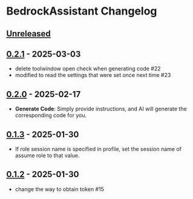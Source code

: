 <!-- Keep a Changelog guide -> https://keepachangelog.com -->

# BedrockAssistant Changelog

## [Unreleased]

## [0.2.1] - 2025-03-03

- delete toolwindow open check when generating code #22
- modified to read the settings that were set once next time #23

## [0.2.0] - 2025-02-17

- **Generate Code**: Simply provide instructions, and AI will generate the corresponding code for you.

## [0.1.3] - 2025-01-30

- If role session name is specified in profile, set the session name of assume role to that value.

## [0.1.2] - 2025-01-30

- change the way to obtain token #15

[Unreleased]: https://github.com/uc4w6c/BedrockAssistant/compare/v0.2.1...HEAD
[0.2.1]: https://github.com/uc4w6c/BedrockAssistant/compare/v0.2.0...v0.2.1
[0.2.0]: https://github.com/uc4w6c/BedrockAssistant/compare/v0.1.3...v0.2.0
[0.1.3]: https://github.com/uc4w6c/BedrockAssistant/compare/v0.1.2...v0.1.3
[0.1.2]: https://github.com/uc4w6c/BedrockAssistant/commits/v0.1.2
